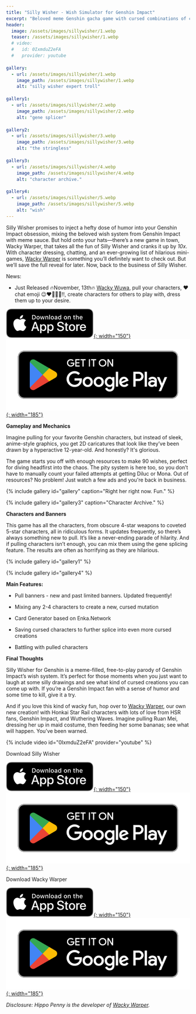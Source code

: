 ```yaml
---
title: "Silly Wisher - Wish Simulator for Genshin Impact"
excerpt: "Beloved meme Genshin gacha game with cursed combinations of characters."
header:
  image: /assets/images/sillywisher/1.webp
  teaser: /assets/images/sillywisher/1.webp
  # video:
  #   id: 0IxmduZ2eFA
  #   provider: youtube

gallery:
  - url: /assets/images/sillywisher/1.webp
    image_path: /assets/images/sillywisher/1.webp
    alt: "silly wisher expert troll"

gallery1:
  - url: /assets/images/sillywisher/2.webp
    image_path: /assets/images/sillywisher/2.webp
    alt: "gene splicer"

gallery2:
  - url: /assets/images/sillywisher/3.webp
    image_path: /assets/images/sillywisher/3.webp
    alt: "the stringless"

gallery3:
  - url: /assets/images/sillywisher/4.webp
    image_path: /assets/images/sillywisher/4.webp
    alt: "character archive."

gallery4:
  - url: /assets/images/sillywisher/5.webp
    image_path: /assets/images/sillywisher/5.webp
    alt: "wish"
---
```


Silly Wisher promises to inject a hefty dose of humor into your Genshin Impact obsession, mixing the beloved wish system from Genshin Impact with meme sauce. But hold onto your hats—there’s a new game in town, Wacky Warper, that takes all the fun of Silly Wisher and cranks it up by *10x*. With character dressing, chatting, and an ever-growing list of hilarious mini-games, [Wacky Warper](/wackywarper) is something you’ll definitely want to check out. But we’ll save the full reveal for later. Now, back to the business of Silly Wisher.

News: 

- Just Released 🔥November, 13th🔥 [Wacky Wuwa](/wackywuwa), pull your characters, ❤️chat emoji 😉❤️🌹😎😂!!, create characters for others to play with, dress them up to your desire.

[![AppStore](/assets/images/appstore-badge-black.svg){: width="150"}](https://apps.apple.com/us/app/wacky-wuwa/id6504840460) 
[![PlayStore](/assets/images/google-play-badge.png){: width="185"}](https://play.google.com/store/apps/details?id=com.hippopenny.wuther)


**Gameplay and Mechanics**

Imagine pulling for your favorite Genshin characters, but instead of sleek, anime-style graphics, you get 2D caricatures that look like they’ve been drawn by a hyperactive 12-year-old. And honestly? It's glorious.

The game starts you off with enough resources to make 90 wishes, perfect for diving headfirst into the chaos. The pity system is here too, so you don’t have to manually count your failed attempts at getting Diluc or Mona. Out of resources? No problem! Just watch a few ads and you're back in business.


{% include gallery id="gallery" caption="Right her right now. Fun." %}

{% include gallery id="gallery3" caption="Character Archive." %}

**Characters and Banners**

This game has all the characters, from obscure 4-star weapons to coveted 5-star characters, all in ridiculous forms. It updates frequently, so there’s always something new to pull. It’s like a never-ending parade of hilarity. And if pulling characters isn’t enough, you can mix them using the gene splicing feature. The results are often as horrifying as they are hilarious.

{% include gallery id="gallery1" %}

{% include gallery id="gallery4" %}

**Main Features:**

- Pull banners - new and past limited banners. Updated frequently!

- Mixing any 2-4 characters to create a new, cursed mutation

- Card Generator based on Enka.Network

- Saving cursed characters to further splice into even more cursed creations

- Battling with pulled characters


**Final Thoughts**

Silly Wisher for Genshin is a meme-filled, free-to-play parody of Genshin Impact’s wish system. It’s perfect for those moments when you just want to laugh at some silly drawings and see what kind of cursed creations you can come up with. If you’re a Genshin Impact fan with a sense of humor and some time to kill, give it a try.

And if you love this kind of wacky fun, hop over to [Wacky Warper](/wackywarper), our own new creation! with Honkai Star Rail characters with lots of love from HSR fans, Genshin Impact, and Wuthering Waves. Imagine pulling Ruan Mei, dressing her up in maid costume, then feeding her some bananas; see what will happen. You’ve been warned.

{% include video id="0IxmduZ2eFA" provider="youtube" %}

Download  Silly Wisher

[![AppStore](/assets/images/appstore-badge-black.svg){: width="150"}](https://apps.apple.com/us/app/silly-wisher/id6444465724) 
[![PlayStore](/assets/images/google-play-badge.png){: width="185"}](https://play.google.com/store/apps/details?id=com.sketchi.sillywisher)

Download Wacky Warper

[![AppStore](/assets/images/appstore-badge-black.svg){: width="150"}](https://apps.apple.com/us/app/wacky-warper/id6502666713) 
[![PlayStore](/assets/images/google-play-badge.png){: width="185"}](https://play.google.com/store/apps/details?id=com.hippopenny.offrail)

*Disclosure: Hippo Penny is the developer of [Wacky Warper](/wackywarper).*

